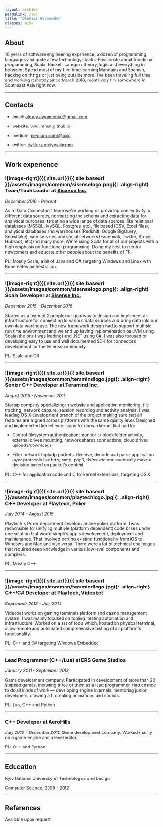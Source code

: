 ```yaml
---
layout: archive
permalink: /cv/
title: "Oleksii Avramenko"
classes: wide
---
```


## About

10 years of software engineering experience, a dozen of programming languages and quite a few technology stacks. Passionate about functional programming, Scala, Haskell, category theory, logic and everything in between. Spend most of my free time learning Mandarin and Spanish, hacking on things or just being outside more. I've been traveling full time and working remotely since March 2018, most likely I'm somewhere in Southeast Asia right now.

---

## Contacts

- email: [alexey.awramenko@gmail.com](mailto:alexey.awramenko@gmail.com)

- website: [vvviiimmm.github.io](https://vvviiimmm.github.io/)

- medium: [medium.com/@olxc](https://medium.com/@olxc)

- twitter: [twitter.com/vvviiimmm](https://twitter.com/vvviiimmm) 

---

## Work experience
### ![image-right]({{ site.url }}{{ site.baseurl }}/assets/images/common/sisenselogo.png){: .align-right} Team/Tech Leader at [Sisense Inc.](https://www.sisense.com)

_December 2016 - Present_

As a "Data Connectors" team we're working on providing connectivity to different data sources, normalizing the schema and extracting data for analytical purposes; targeting a wide range of data sources, like relational databases (MSSQL, MySQL, Postgres, etc), file based (CSV, Excel files), analytical databases and warehouses (Redshift, Google BigQuery, Snowflake), web services and social networks (Facebook, Twitter, Stripe, Hubspot, etc)and many more. We're using Scala for all of our projects with a high emphasis on functional programming. Doing my best to mentor newcomers and educate other people about the benefits of FP.

PL: Mostly Scala, a bit of Java and C#, targeting Windows and Linux with Kubernetes orchestration.

---

### ![image-right]({{ site.url }}{{ site.baseurl }}/assets/images/common/sisenselogo.png){: .align-right} Scala Developer at [Sisense Inc.](https://www.sisense.com)

_December 2015 - December 2016_

Started as a team of 2 people our goal was to design and implement an infrastructure for connecting to various data sources and bring data into our own data warehouse. The new framework design had to support multiple run time environment and we end up having implementation on JVM using Scala (the one I was leading) and .NET using C#. I was also focused on developing easy to use and well documented SDK for connectors development for the Sisense community.

PL: Scala and C#

---

### ![image-right]({{ site.url }}{{ site.baseurl }}/assets/images/common/teramindlogo.jpg){: .align-right} Senior C++ Developer at Teramind Inc.

_August 2015 - November 2015_

Startup company specializing in website and application monitoring, file tracking, network capture, session recording and activity analysis. I was leading OS X development branch of the project making sure that all features are aligned across platforms with the same quality level. Designed and implemented kernel extensions for darwin kernel that had to:

- Control filesystem authentication: monitor or block folder activity, external drives mounting, network shares connections, cloud drives uploads/downloads

- Filter network tcp/udp packets. Receive, decode and parse application layer protocols like http, smtp, pop3, tls/ssl etc and eventually make a decision based on packet's content.

PL: C++ for application code and C for kernel extensions, targeting OS X

---

### ![image-right]({{ site.url }}{{ site.baseurl }}/assets/images/common/playtechlogo.jpg){: .align-right} C++ Developer at Playtech, Poker

_July 2014 - August 2015_

Playtech's Poker department develops online poker platform. I was responsible for unifying multiple (platform dependent) code bases under one solution that would simplify app's development, deployment and maintenance. That involved porting existing functionality from iOS to Windows and Mac and vise versa. There were a lot of technical challenges that required deep knowledge in various low level components and compilers.

PL: Mostly C++

---

### ![image-right]({{ site.url }}{{ site.baseurl }}/assets/images/common/teramindlogo.jpg){: .align-right} C++/C# Developer at Playtech, Videobet

_September 2013 - July 2014_

Videobet works on gaming terminals platform and casino management system. I was mainly focused on tooling, testing automation and infrastructure. Worked on a set of tools which, hosted on physical terminal, allow remote and automated comprehensive testing of all platform's functionality.

PL: C++ and C# targeting Windows Embedded

---

### Lead Programmer (C++/Lua) at ERS Game Studios

_January 2011 - September 2013_

Game development company. Participated in development of more than 20 shipped games, including three of them as a lead programmer. Had chance to do all kinds of work — developing engine internals, mentoring junior developers, drawing art, creating animations and sounds.

PL: Lua, C++ and Python

---

### C++ Developer at AeroHills

_July 2010 - December 2010_
Game development company. Worked mainly on a game engine and a level editor.

PL: C++ and Python

---

## Education
Kyiv National University of Technologies and Design 

Computer Science, 2008 - 2012

---

## References
Available upon request
